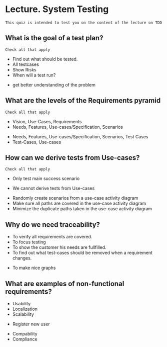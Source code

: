 # Lecture. System Testing
	This quiz is intended to test you on the content of the lecture on TDD

## What is the goal of a test plan?
	Check all that apply
 + Find out what should be tested.
 + All testcases
 + Show Risks
 + When will a test run?
 - get better understanding of the problem
 
## What are the levels of the Requirements pyramid
	Check all that apply
 - Vision, Use-Cases, Requirements
 - Needs, Features, Use-cases/Specification, Scenarios
 + Needs, Features, Use-cases/Specification, Scenarios, Test Cases
 + Test-Cases, Use-cases

## How can we derive tests from Use-cases?
	Check all that apply
 + Only test main success scenario
 - We cannot derive tests from Use-cases
 + Randomly create scenarios from a use-case activity diagram
 + Make sure all paths are covered in the use-case activity diagram
 + Minimize the duplicate paths taken in the use-case activity diagram
 
## Why do we need traceability?
 + To verify all requirements are covered.
 + To focus testing
 + To show the customer his needs are fullfilled.
 + To find out what test-cases should be removed when a requirement changes.
 - To make nice graphs
 
## What are examples of non-functional requirements?
 + Usability
 + Localization
 + Scalability
 - Register new user
 + Compability
 + Compliance

 
